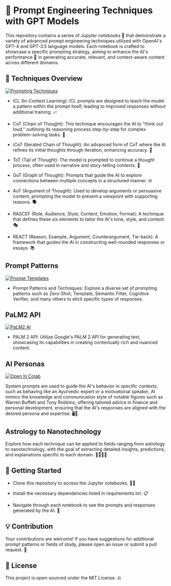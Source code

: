 # 🚀 Prompt Engineering Techniques with GPT Models

This repository contains a series of Jupyter notebooks 📓 that demonstrate a variety of advanced prompt engineering techniques utilized with OpenAI's GPT-4 and GPT-3.5 language models. Each notebook is crafted to showcase a specific prompting strategy, aiming to enhance the AI's performance 🎯 in generating accurate, relevant, and context-aware content across different domains.

## 🧠 Techniques Overview 

[![Prompting Techniques](https://colab.research.google.com/assets/colab-badge.svg)](https://github.com/sidsanc/CMPE297-SpecialTopics/blob/main/Assignment3/Prompting_Techniques.ipynb) 

- ICL (In-Context Learning): ICL prompts are designed to teach the model a pattern within the prompt itself, leading to improved responses without additional training. 📈

- CoT (Chain of Thought): This technique encourages the AI to "think out loud," outlining its reasoning process step-by-step for complex problem-solving tasks. 💭

- iCoT (Iterated Chain of Thought): An advanced form of CoT where the AI refines its initial thoughts through iteration, enhancing accuracy. 🔁

- ToT (Tail of Thought): The model is prompted to continue a thought process, often used in narrative and story-telling contexts. 📖

- GoT (Graph of Thought): Prompts that guide the AI to explore connections between multiple concepts in a structured manner. 🌐

- AoT (Argument of Thought): Used to develop arguments or persuasive content, prompting the model to present a viewpoint with supporting reasons. 🗣️

- RASCEF (Role, Audience, Style, Content, Emotion, Format): A technique that defines these six elements to tailor the AI's tone, style, and content. 🎭

- REACT (Reason, Example, Argument, Counterargument, Tie-back): A framework that guides the AI in constructing well-rounded responses or essays. 📚

## Prompt Patterns
[![Prompt Templates](https://colab.research.google.com/assets/colab-badge.svg)](https://github.com/sidsanc/CMPE297-SpecialTopics/blob/main/Assignment3/Prompt_Templates.ipynb)

- Prompt Patterns and Techniques: Explore a diverse set of prompting patterns such as Zero-Shot, Template, Semantic Filter, Cognitive Verifier, and many others to elicit specific types of responses. 

## PaLM2 API 
[![PaLM2 AI](https://colab.research.google.com/assets/colab-badge.svg)](https://github.com/sidsanc/CMPE297-SpecialTopics/blob/main/Assignment3/PaLM2.ipynb)

- PALM 2 API: Utilize Google's PALM 2 API for generating text, showcasing its capabilities in creating contextually rich and nuanced content.

## AI Personas

[![Open In Colab](https://colab.research.google.com/assets/colab-badge.svg)](https://github.com/sidsanc/CMPE297-SpecialTopics/blob/main/Assignment3/SystemPrompt.ipynb)

System prompts are used to guide the AI's behavior in specific contexts, such as behaving like an Ayurvedic expert or a motivational speaker, AI mimics the knowledge and communication style of notable figures such as Warren Buffett and Tony Robbins, offering tailored advice in finance and personal development, ensuring that the AI's responses are aligned with the desired persona and expertise. 🖥️🌟

## Astrology to Nanotechnology

Explore how each technique can be applied to fields ranging from astrology to nanotechnology, with the goal of extracting detailed insights, predictions, and explanations specific to each domain. 🔭🌿🤖🧬


## 🚀 Getting Started

- Clone this repository to access the Jupyter notebooks. 👨‍💻

- Install the necessary dependencies listed in requirements.txt. 📋

- Navigate through each notebook to see the prompts and responses generated by the AI. 🤖

## 💡 Contribution

Your contributions are welcome! If you have suggestions for additional prompt patterns or fields of study, please open an issue or submit a pull request. 🤝

## 📜 License

This project is open-sourced under the MIT License. ⚖️
